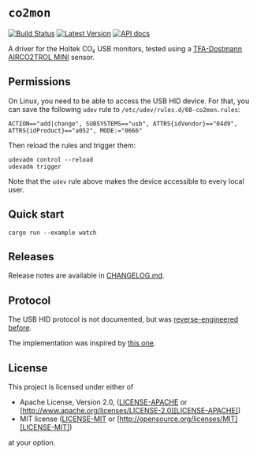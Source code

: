 # `co2mon`

[![Build Status]][travis] [![Latest Version]][crates.io] [![API docs]][docs.rs]

[Build Status]: https://api.travis-ci.com/lnicola/co2mon.svg?branch=master
[travis]: https://travis-ci.com/lnicola/co2mon
[Latest Version]: https://img.shields.io/crates/v/co2mon.svg
[crates.io]: https://crates.io/crates/co2mon
[API docs]: https://docs.rs/co2mon/badge.svg
[docs.rs]: https://docs.rs/co2mon/

A driver for the Holtek CO₂ USB monitors, tested using a
[TFA-Dostmann AIRCO2TROL MINI][AIRCO2TROL MINI] sensor.

[AIRCO2TROL MINI]: https://www.tfa-dostmann.de/en/produkt/co2-monitor-airco2ntrol-mini/

## Permissions

On Linux, you need to be able to access the USB HID device. For that, you
can save the following `udev` rule to `/etc/udev/rules.d/60-co2mon.rules`:

```text
ACTION=="add|change", SUBSYSTEMS=="usb", ATTRS{idVendor}=="04d9", ATTRS{idProduct}=="a052", MODE:="0666"
```

Then reload the rules and trigger them:

```shell
udevadm control --reload
udevadm trigger
```

Note that the `udev` rule above makes the device accessible to every local user.

## Quick start

```shell
cargo run --example watch
```

## Releases

Release notes are available in [CHANGELOG.md](co2mon/CHANGELOG.md).

## Protocol

The USB HID protocol is not documented, but was [reverse-engineered][had] [before][revspace].

The implementation was inspired by [this one][co2mon].

[co2mon]: https://github.com/dmage/co2mon/
[had]: https://hackaday.io/project/5301/
[revspace]: https://revspace.nl/CO2MeterHacking

## License

This project is licensed under either of

* Apache License, Version 2.0, ([LICENSE-APACHE](LICENSE-APACHE) or
   [http://www.apache.org/licenses/LICENSE-2.0][LICENSE-APACHE])
* MIT license ([LICENSE-MIT](LICENSE-MIT) or
   [http://opensource.org/licenses/MIT][LICENSE-MIT])

at your option.

[LICENSE-APACHE]: http://www.apache.org/licenses/LICENSE-2.0
[LICENSE-MIT]: http://opensource.org/licenses/MIT
